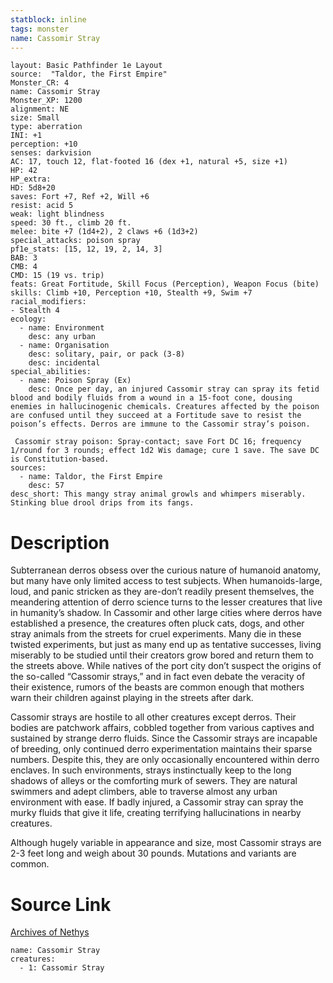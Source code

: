 ```yaml
---
statblock: inline
tags: monster
name: Cassomir Stray
---
```

```statblock
layout: Basic Pathfinder 1e Layout
source:  "Taldor, the First Empire"
Monster_CR: 4
name: Cassomir Stray
Monster_XP: 1200
alignment: NE
size: Small
type: aberration
INI: +1
perception: +10
senses: darkvision
AC: 17, touch 12, flat-footed 16 (dex +1, natural +5, size +1)
HP: 42
HP_extra: 
HD: 5d8+20
saves: Fort +7, Ref +2, Will +6
resist: acid 5
weak: light blindness
speed: 30 ft., climb 20 ft.
melee: bite +7 (1d4+2), 2 claws +6 (1d3+2)
special_attacks: poison spray
pf1e_stats: [15, 12, 19, 2, 14, 3]
BAB: 3
CMB: 4
CMD: 15 (19 vs. trip)
feats: Great Fortitude, Skill Focus (Perception), Weapon Focus (bite)
skills: Climb +10, Perception +10, Stealth +9, Swim +7
racial_modifiers:
- Stealth 4
ecology:
  - name: Environment
    desc: any urban
  - name: Organisation
    desc: solitary, pair, or pack (3-8)
    desc: incidental
special_abilities:
  - name: Poison Spray (Ex)
    desc: Once per day, an injured Cassomir stray can spray its fetid blood and bodily fluids from a wound in a 15-foot cone, dousing enemies in hallucinogenic chemicals. Creatures affected by the poison are confused until they succeed at a Fortitude save to resist the poison’s effects. Derros are immune to the Cassomir stray’s poison.

 Cassomir stray poison: Spray-contact; save Fort DC 16; frequency 1/round for 3 rounds; effect 1d2 Wis damage; cure 1 save. The save DC is Constitution-based.
sources:
  - name: Taldor, the First Empire
    desc: 57
desc_short: This mangy stray animal growls and whimpers miserably. Stinking blue drool drips from its fangs.
```
# Description
Subterranean derros obsess over the curious nature of humanoid anatomy, but many have only limited access to test subjects. When humanoids-large, loud, and panic stricken as they are-don’t readily present themselves, the meandering attention of derro science turns to the lesser creatures that live in humanity’s shadow. In Cassomir and other large cities where derros have established a presence, the creatures often pluck cats, dogs, and other stray animals from the streets for cruel experiments. Many die in these twisted experiments, but just as many end up as tentative successes, living miserably to be studied until their creators grow bored and return them to the streets above. While natives of the port city don’t suspect the origins of the so-called “Cassomir strays,” and in fact even debate the veracity of their existence, rumors of the beasts are common enough that mothers warn their children against playing in the streets after dark.

Cassomir strays are hostile to all other creatures except derros. Their bodies are patchwork affairs, cobbled together from various captives and sustained by strange derro fluids. Since the Cassomir strays are incapable of breeding, only continued derro experimentation maintains their sparse numbers. Despite this, they are only occasionally encountered within derro enclaves. In such environments, strays instinctually keep to the long shadows of alleys or the comforting murk of sewers. They are natural swimmers and adept climbers, able to traverse almost any urban environment with ease. If badly injured, a Cassomir stray can spray the murky fluids that give it life, creating terrifying hallucinations in nearby creatures.

Although hugely variable in appearance and size, most Cassomir strays are 2-3 feet long and weigh about 30 pounds. Mutations and variants are common.
# Source Link
[Archives of Nethys](https://aonprd.com/MonsterDisplay.aspx?ItemName=Cassomir%20Stray)
```encounter-table
name: Cassomir Stray
creatures:
  - 1: Cassomir Stray
```
